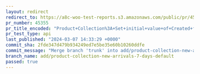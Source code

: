 ```yaml
---
layout: redirect
redirect_to: https://a8c-woo-test-reports.s3.amazonaws.com/public/pr/45355/api/index.html
pr_number: 45355
pr_title_encoded: "Product+Collection%3A+Set+initial+value+of+Created+filter+for+New+Arrivals+collection"
pr_test_type: api
last_published: "2024-03-07 14:33:29 +0000"
commit_sha: 2fde347d479b934249ed7e5be35e60b10260ddfe
commit_message: "Merge branch 'trunk' into add/product-collection-new-arrivals-7-days-…"
branch_name: add/product-collection-new-arrivals-7-days-default
passed: true
---
```

